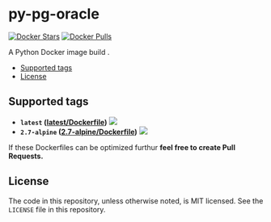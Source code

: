 # py-pg-oracle

[![Docker Stars](https://img.shields.io/docker/stars/devilrancy/py-pg-oracle.svg)][hub]
[![Docker Pulls](https://img.shields.io/docker/pulls/devilrancy/py-pg-oracle.svg)][hub]

[hub]: https://hub.docker.com/r/devilrancy/py-pg-oracle/

A Python Docker image build .
 
<!-- MDTOC maxdepth:6 firsth1:0 numbering:0 flatten:0 bullets:1 updateOnSave:1 -->

- [Supported tags](#supported-tags)
- [License](#license)

<!-- /MDTOC -->

## Supported tags
* **`latest` ([latest/Dockerfile](https://github.com/devilrancy/py-pg-oracle/blob/master/Dockerfile))** [![](https://images.microbadger.com/badges/image/devilrancy/py-pg-oracle:latest.svg)](https://microbadger.com/images/devilrancy/py-pg-oracle:latest)
* **`2.7-alpine` ([2.7-alpine/Dockerfile](https://github.com/devilrancy/py-pg-oracle/blob/2.7-alpine/Dockerfile))** [![](https://images.microbadger.com/badges/image/devilrancy/py-pg-oracle:2.7-alpine.svg)](https://microbadger.com/images/devilrancy/py-pg-oracle:2.7-alpine)

If these Dockerfiles can be optimized furthur **feel free to create Pull Requests.**

## License
The code in this repository, unless otherwise noted, is MIT licensed. See the `LICENSE` file in this repository.